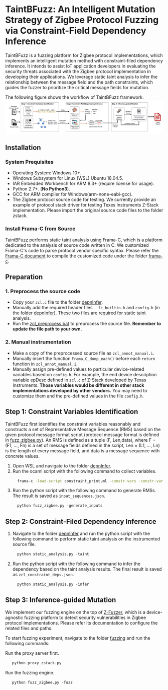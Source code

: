 # TaintBFuzz: An Intelligent Mutation Strategy of Zigbee Protocol Fuzzing via Constraint-Field Dependency Inference
TaintBFuzz is a fuzzing platform for Zigbee protocol implementations, which implements an intelligent mutation method with constraint-filed dependency inference. It intends to assist IoT application developers in evaluating the security threats associated with the Zigbee protocol implementation in developing their applications. We leverage static taint analysis to infer the relationship between the message field and the path constraints, which guides the fuzzer to prioritize the critical message fields for mutation.

The following figure shows the workflow of TaintBFuzz framework.
![](taintbfuzz.png)

## Installation ##
### System Prequisites ###
* Operating System: Windows 10+.
* Windows Subsystem for Linux (WSL) Ubuntu 18.04.5.
* IAR Embedded Workbench for ARM 8.3+ (require license for usage).
* Python 2.7+. (**No Python3**).
* GCC for ARM compiler for Windows(arm-none-eabi-gcc).
* The Zigbee protocol source code for testing. We currently provide an example of protocol stack driver for testing Texes Instruments Z-Stack implementation. Please import the original source code files to the folder zstack.

### Install Frama-C from Source ###
TaintBFuzz performs static taint analysis using Frama-C, which is a platform dedicated to the analysis of source code written in C. We customized Frama-C's code to parse protocol vendor specific syntax. Please refer the [Frama-C document](https://git.frama-c.com/pub/frama-c/-/blob/master/INSTALL.md#compiling-from-source) to compile the customized code under the folder [frama-c](https://github.com/zigbeeprotocol/TaintBFuzz/tree/main/frama-c).

## Preparation ##
### 1. Preprocess the source code
- Copy your ` zcl.c ` file to the folder [depnInfer](https://github.com/zigbeeprotocol/TaintBFuzz/tree/main/depenInfer). 
- Manually add the required header files ` __fc_builtin.h ` and ` config.h ` (in the folder [depnInfer](https://github.com/zigbeeprotocol/TaintBFuzz/tree/main/depenInfer)). These two files are required for static taint analysis. 
- Run the [zcl_preprocess.bat](https://github.com/zigbeeprotocol/TaintBFuzz/blob/main/depenInfer/zcl_preprocess.bat) to preprocess the source file.
**Remember to update the file path to your own.**

### 2. Manual instrumentation
- Make a copy of the preprocessed source file as `zcl_annot_manual.i`.
- Manually insert the function `Frama_C_dump_each()` before each `return` function in `zcl_annot_manual.i`.
- Manually assign pre-defined values to particular device-related variables based on `config.h`. For example, the end device description variable epDesc defined in `zcl.c` of Z-Stack developed by Texas Instruments. 
**Those variables would be different in other stack implementations developed by other vendors.** You may need to customize them and the pre-defined values in the file `config.h`.

## Step 1: Constraint Variables Identification ##
TaintBFuzz first identifies the constraint variables reasonably and constructs a set of Representative Message Sequence (RMS) based on the given protocol message format script (protocol message format is defined in [fuzz_zigbee.py](https://github.com/zigbeeprotocol/TaintBFuzz/blob/main/fuzzing/fuzz_zigbee.py)). An RMS is defined as a tuple (F, Len,data), where F = (F1, ..., Fn) is a set of message fields defined in the script, Len = (L1, ..., Ln) is the length of every message field, and data is a message sequence with concrete values.

1. Open WSL and navigate to the folder [depnInfer](https://github.com/zigbeeprotocol/TaintBFuzz/tree/main/depenInfer).
2. Run the ocaml script with the following command to collect variables.
    ``` bash
      frama-c -load-script constraint_print.ml -constr-vars -constr-vars-output ./zcl_constraint_variables zcl.i
    ```
3. Run the python script with the following command to generate RMSs. The result is saved as `input_sequences.json`.
    ``` python
      python fuzz_zigbee.py -generate_inputs
    ```

## Step 2: Constraint-Filed Dependency Inference ##
1. Navigate to the folder [depnInfer](https://github.com/zigbeeprotocol/TaintBFuzz/tree/main/depenInfer) and run the python script with the following command to perform static taint analysis on the instrumented source file.
    ``` python
      python static_analysis.py -taint
    ```
2. Run the python script with the following command to infer the dependency based on the taint analysis results. The final result is saved as `zcl_constraint_deps.json`.
    ``` python
      python static_analysis.py -infer
    ```

## Step 3: Inference-guided Mutation ##
We implement our fuzzing engine on the top of [Z-Fuzzer](https://github.com/zigbeeprotocol/Z-Fuzzer), which is a device-agnostic fuzzing platform to detect security vulnerabilities in Zigbee protocol implementations. Please refer its documentation to configure the related files and paths.

To start fuzzing experiment, navigate to the folder [fuzzing](https://github.com/zigbeeprotocol/TaintBFuzz/tree/main/fuzzing) and run the following commands:
  
  Run the proxy server first.
  ```python
     python proxy_zstack.py
  ```
  
  Run the fuzzing engine.
  ```python
     python fuzz_zigbee.py -fuzz
  ```


